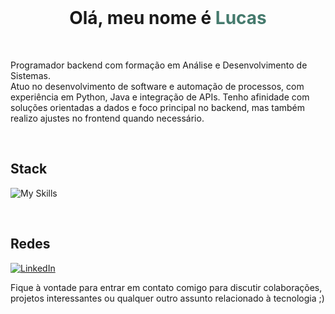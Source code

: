 <br>

<h1 align="center">Olá, meu nome é <span style="color: #457a6d;">Lucas</span></h1>

<br>

<p align="left"> 
  Programador backend com formação em Análise e Desenvolvimento de Sistemas.
  <br>
  Atuo no desenvolvimento de software e automação de processos, com experiência em Python, Java e integração de APIs. Tenho afinidade com soluções orientadas a dados e foco principal no backend, mas também realizo ajustes no frontend quando necessário.
</p>

<br>

## Stack
![My Skills](https://skillicons.dev/icons?i=python,flask,spring,mongodb,postgres,docker,gcp,selenium,bash&theme=dark)

<br>

## Redes

[![LinkedIn](https://img.shields.io/badge/linkedin-242938.svg?style=for-the-badge&logo=linkedin&logoColor=202222)](https://www.linkedin.com/in/lucas-aguiar-5a889126b/)

Fique à vontade para entrar em contato comigo para discutir colaborações, projetos interessantes ou qualquer outro assunto relacionado à tecnologia ;)<br><br>
